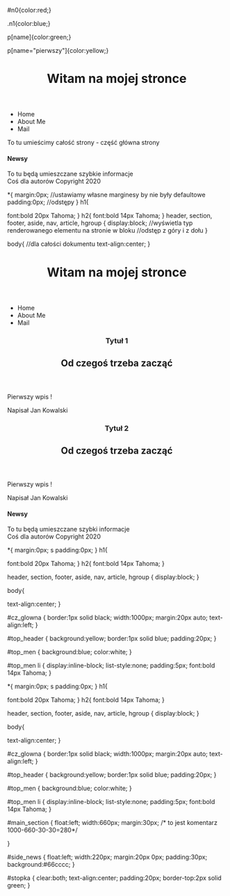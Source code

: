 <!doctype html>

<html lang="pl">

<head>
<meta charset="utf-8"/>
<title> M O J A S T R O N A</title>
<link rel="stylesheet" href="main.css">
</head>

<body>


</body>




</html>

#n0{color:red;}

.n1{color:blue;}

p[name]{color:green;}

p[name="pierwszy"]{color:yellow;}
<!doctype html>

<html lang="pl">

<head>
<meta charset="utf-8"/>
<title> M O J A S T R O N A</title>
<link rel="stylesheet" href="main.css">
</head>

<body>
<header>
<h1>
Witam na mojej stronce
</h1>
</header>

<nav>
<ul>
<li> Home</li>
<li> About Me</li>
<li> Mail</li>
</ul>
</nav>

<section>
To tu umieścimy całość strony - część główna strony
</section>

<aside>
<h4>
Newsy
</h4>
To tu będą umieszczane szybkie informacje
</aside>

<footer>
Coś dla autorów
Copyright 2020
</footer>

</body>




</html>


*{
margin:0px; //ustawiamy własne marginesy by nie były defaultowe
padding:0px; //odstępy
}
h1{

font:bold 20px Tahoma;
}
h2{
font:bold 14px Tahoma;
}
header, section, footer, aside, nav, article, hgroup
{
display:block; //wyświetla typ renderowanego elementu na stronie w bloku
//odstęp z góry i z dołu
}

body{
//dla całości dokumentu
text-align:center;
}

<!doctype html>

<html lang="pl">

<head>
<meta charset="utf-8"/>
<title> M O J A S T R O N A</title>
<link rel="stylesheet" href="main2.css">
</head>

<body>

<div id="cz_glowna">

<header id="top_header">
<h1>
Witam na mojej stronce
</h1>
</header>

<nav id="top_men">
<ul>
<li> Home</li>
<li> About Me</li>
<li> Mail</li>
</ul>
</nav>

<section id="main section">

<article>
<header>
<hgroup>
<h1>Tytuł 1</h1>
<h2>Od czegoś trzeba zacząć</h2>
</hgroup>
</header>
<p>Pierwszy wpis !</p>
<footer>
<p> Napisał Jan Kowalski </p>
</footer>
</article>

<article>
<header>
<hgroup>
<h1>Tytuł 2</h1>
<h2>Od czegoś trzeba zacząć</h2>
</hgroup>
</header>
<p>Pierwszy wpis !</p>
<footer>
<p> Napisał Jan Kowalski </p>
</footer>
</article>

</section>

<aside id="side_news">
<h4>
Newsy
</h4>
To tu będą umieszczane szybki informacje
</aside>

<footer id="stopka">
Coś dla autorów
Copyright 2020
</footer>

</div>

</body>




</html>

*{
margin:0px; s
padding:0px;
}
h1{

font:bold 20px Tahoma;
}
h2{
font:bold 14px Tahoma;
}

header, section, footer, aside, nav, article, hgroup
{
display:block;
}

body{

text-align:center;
}

#cz_glowna
{
border:1px solid black;
width:1000px;
margin:20px auto;
text-align:left;
}

#top_header
{
background:yellow;
border:1px solid blue;
padding:20px;
}

#top_men
{
background:blue;
color:white;
}

#top_men li
{
display:inline-block;
list-style:none;
padding:5px;
font:bold 14px Tahoma;
}

*{
margin:0px; s
padding:0px;
}
h1{

font:bold 20px Tahoma;
}
h2{
font:bold 14px Tahoma;
}

header, section, footer, aside, nav, article, hgroup
{
display:block;
}

body{

text-align:center;
}

#cz_glowna
{
border:1px solid black;
width:1000px;
margin:20px auto;
text-align:left;
}

#top_header
{
background:yellow;
border:1px solid blue;
padding:20px;
}

#top_men
{
background:blue;
color:white;
}

#top_men li
{
display:inline-block;
list-style:none;
padding:5px;
font:bold 14px Tahoma;
}

#main_section
{
float:left;
width:660px;
margin:30px; /* to jest komentarz 1000-660-30-30=280*/

}

#side_news
{
float:left;
width:220px;
margin:20px 0px;
padding:30px;
background:#66cccc;
}

#stopka
{
clear:both;
text-align:center;
padding:20px;
border-top:2px solid green;
}
